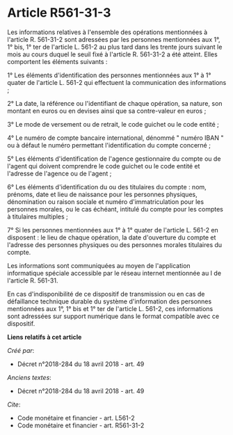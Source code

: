 # Article R561-31-3

Les informations relatives à l'ensemble des opérations mentionnées à l'article R. 561-31-2 sont adressées par les personnes
mentionnées aux 1°, 1° bis, 1° ter de l'article L. 561-2 au plus tard dans les trente jours suivant le mois au cours duquel
le seuil fixé à l'article R. 561-31-2 a été atteint. Elles comportent les éléments suivants : 

1° Les éléments d'identification des personnes mentionnées aux 1° à 1° quater de l'article L. 561-2 qui effectuent la
communication des informations ; 

2° La date, la référence ou l'identifiant de chaque opération, sa nature, son montant en euros ou en devises ainsi que sa
contre-valeur en euros ; 

3° Le mode de versement ou de retrait, le code guichet ou le code entité ; 

4° Le numéro de compte bancaire international, dénommé " numéro IBAN " ou à défaut le numéro permettant l'identification du
compte concerné ; 

5° Les éléments d'identification de l'agence gestionnaire du compte ou de l'agent qui doivent comprendre le code guichet ou
le code entité et l'adresse de l'agence ou de l'agent ; 

6° Les éléments d'identification du ou des titulaires du compte : nom, prénoms, date et lieu de naissance pour les personnes
physiques, dénomination ou raison sociale et numéro d'immatriculation pour les personnes morales, ou le cas échéant, intitulé
du compte pour les comptes à titulaires multiples ; 

7° Si les personnes mentionnées aux 1° à 1° quater de l'article L. 561-2 en disposent : le lieu de chaque opération, la date
d'ouverture du compte et l'adresse des personnes physiques ou des personnes morales titulaires du compte. 

Les informations sont communiquées au moyen de l'application informatique spéciale accessible par le réseau internet
mentionnée au I de l'article R. 561-31. 

En cas d'indisponibilité de ce dispositif de transmission ou en cas de défaillance technique durable du système d'information
des personnes mentionnées aux 1°, 1° bis et 1° ter de l'article L. 561-2, ces informations sont adressées sur support
numérique dans le format compatible avec ce dispositif.

**Liens relatifs à cet article**

_Créé par_:

  - Décret n°2018-284 du 18 avril 2018 - art. 49

_Anciens textes_:

  - Décret n°2018-284 du 18 avril 2018 - art. 49

_Cite_:

  - Code monétaire et financier - art. L561-2
  - Code monétaire et financier - art. R561-31-2
